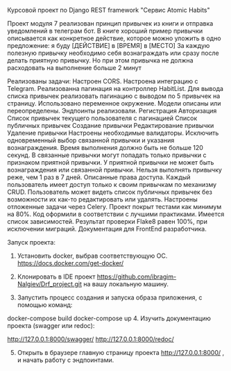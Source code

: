 Курсовой проект по Django REST framework "Сервис Atomic Habits"

Проект модуля 7 реализован принцип привычек из книги и отправка уведомлений в телеграм бот. В книге хороший пример привычки описывается как конкретное действие, которое можно уложить в одно предложение: я буду [ДЕЙСТВИЕ] в [ВРЕМЯ] в [МЕСТО] За каждую полезную привычку необходимо себя вознаграждать или сразу после делать приятную привычку. Но при этом привычка не должна расходовать на выполнение больше 2 минут


Реализованы задачи:
Настроен CORS.
Настроена интеграцию с Telegram.
Реализованна пагинация на контроллер HabitList.
Для вывода списка привычек реализовать пагинацию с выводом по 5 привычек на страницу.
Использовано переменное окружение.
Модели описаны или переопределены.
Эндпоинты реализовали.
Регистрация
Авторизация
Список привычек текущего пользователя с пагинацией
Список публичных привычек
Создание привычки
Редактирование привычки
Удаление привычки
Настроены необходимые валидаторы.
Исключить одновременный выбор связанной привычки и указания вознаграждения.
Время выполнения должно быть не больше 120 секунд.
В связанные привычки могут попадать только привычки с признаком приятной привычки.
У приятной привычки не может быть вознаграждения или связанной привычки.
Нельзя выполнять привычку реже, чем 1 раз в 7 дней.
Описанные права доступа.
Каждый пользователь имеет доступ только к своим привычкам по механизму CRUD.
Пользователь может видеть список публичных привычек без возможности их как-то редактировать или удалять.
Настроены отложенные задачи через Celery.
Проект покрыт тестами как минимум на 80%.
Код оформили в соответствии с лучшими практиками.
Имеется список зависимостей.
Результат проверки Flake8 равен 100%, при исключении миграций.
Документация для FrontEnd разработчика.

Запуск проекта:

1. Установить docker, выбрав соответствующую ОС. https://docs.docker.com/get-docker/


2. Клонировать в IDE проект https://github.com/ibragim-Nalgiev/Drf_project.git на вашу локальную машину.


3. Запустить процесс создания и запуска образа приложения, с помощью команд:


  docker-compose build
  docker-compose up
4. Изучить документацию проекта (swagger или redoc):


  http://127.0.0.1:8000/swagger/
  http://127.0.0.1:8000/redoc/

5. Открыть в браузере главную страницу проекта http://127.0.0.1:8000/ , и начать работу с эндпоинтами.


